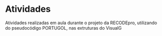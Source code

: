 # Atividades
Atividades realizadas em aula durante o projeto da RECODEpro, utilizando do pseudocódigo PORTUGOL, nas extruturas do VisualG
